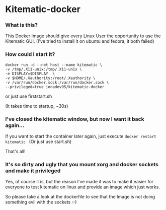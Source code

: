# Kitematic-docker

### What is this?

This Docker Image should give every Linux User the opportunity to use the Kitematic GUI.
(I've tried to install it on ubuntu and fedora, it both failed)

### How could I start it?

    docker run -d --net host --name kitematic \
    -v /tmp/.X11-unix:/tmp/.X11-unix \
    -e DISPLAY=$DISPLAY  \
    -v $HOME/.Xauthority:/root/.Xauthority \
    -v /var/run/docker.sock:/var/run/docker.sock \
    --privileged=true jonadev95/kitematic-docker

or just use firststart.sh

(It takes time to startup, ~30s)


### I've closed the kitematic window, but now I want it back again... 


If you want to start the container later again, just execute ```docker restart kitematic ``` (Or just use start.sh)

That's all!

### It's so dirty and ugly that you mount xorg and docker sockets and make it privileged

Yes, of course it is, but the reason I've made it was to make it easier for everyone to test kitematic on linux and provide an image which just works.

So please take a look at the dockerfile to see that the Image is not doing something evil with the sockets :-) 
